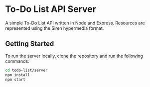# To-Do List API Server

A simple To-Do List API written in Node and Express. Resources are represented using the Siren hypermedia format.

## Getting Started

To run the server locally, clone the repository and run the following commands:

```sh
cd todo-list/server
npm install
npm start
```

